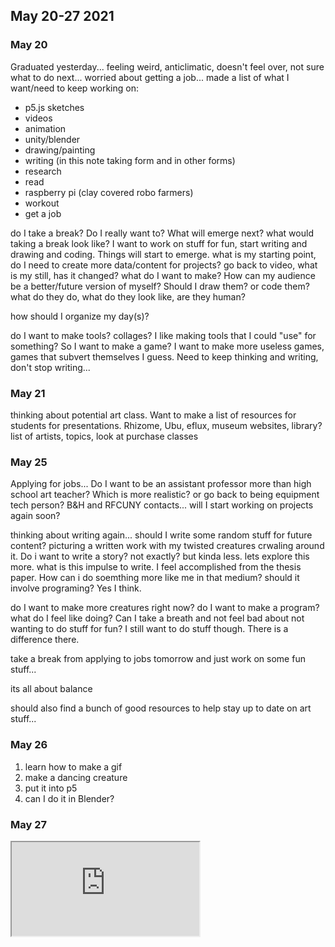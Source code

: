 ## May 20-27 2021

### May 20

Graduated yesterday... feeling weird, anticlimatic, doesn't feel over, not sure what to do next... worried about getting a job... made a list of what I want/need to keep working on:

- p5.js sketches
- videos
- animation
- unity/blender
- drawing/painting
- writing (in this note taking form and in other forms)
- research
- read
- raspberry pi (clay covered robo farmers)
- workout
- get a job

do I take a break? Do I really want to? What will emerge next? what would taking a break look like? I want to work on stuff for fun, start writing and drawing and coding. Things will start to emerge. what is my starting point, do I need to create more data/content for projects? go back to video, what is my still, has it changed? what do I want to make? How can my audience be a better/future version of myself? Should I draw them? or code them? what do they do, what do they look like, are they human? 

how should I organize my day(s)?

do I want to make tools? collages? I like making tools that I could "use" for something? So I want to make a game? I want to make more useless games, games that subvert themselves I guess. Need to keep thinking and writing, don't stop writing...

### May 21

thinking about potential art class. Want to make a list of resources for students for presentations. Rhizome, Ubu, eflux, museum websites, library? list of artists, topics, look at purchase classes

### May 25

Applying for jobs... Do I want to be an assistant professor more than high school art teacher? Which is more realistic? or go back to being equipment tech person? B&H and RFCUNY contacts... will I start working on projects again soon?

thinking about writing again... should I write some random stuff for future content? picturing a written work with my twisted creatures crwaling around it. Do i want to write a story? not exactly? but kinda less. lets explore this more. what is this impulse to write. I feel accomplished from the thesis paper. How can i do soemthing more like me in that medium? should it involve programing? Yes I think.

do I want to make more creatures right now? do I want to make a program? what do I feel like doing? Can I take a breath and not feel bad about not wanting to do stuff for fun? I still want to do stuff though. There is a difference there.

take a break from applying to jobs tomorrow and just work on some fun stuff...

its all about balance

should also find a bunch of good resources to help stay up to date on art stuff...

### May 26

1. learn how to make a gif
1. make a dancing creature
1. put it into p5
1. can I do it in Blender?

### May 27

<iframe src="https://editor.p5js.org/chrismdv00/embed/OpW0_wyOI"></iframe>